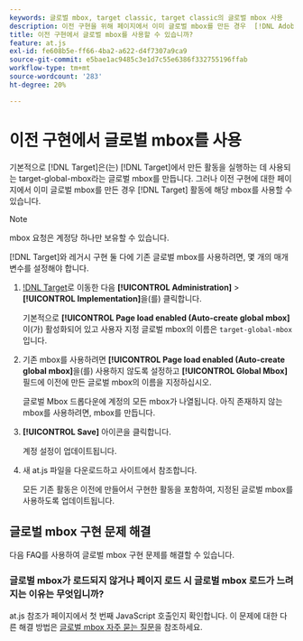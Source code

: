 ```yaml
---
keywords: 글로벌 mbox, target classic, target classic의 글로벌 mbox 사용
description: 이전 구현을 위해 페이지에서 이미 글로벌 mbox를 만든 경우  [!DNL Adobe Target] 활동을 위해 이전 글로벌 mbox를 사용하는 방법에 대해 알아봅니다.
title: 이전 구현에서 글로벌 mbox를 사용할 수 있습니까?
feature: at.js
exl-id: fe608b5e-ff66-4ba2-a622-d4f7307a9ca9
source-git-commit: e5bae1ac9485c3e1d7c55e6386f332755196ffab
workflow-type: tm+mt
source-wordcount: '283'
ht-degree: 20%

---
```


# 이전 구현에서 글로벌 mbox를 사용

기본적으로 [!DNL Target]은(는) [!DNL Target]에서 만든 활동을 실행하는 데 사용되는 target-global-mbox라는 글로벌 mbox를 만듭니다. 그러나 이전 구현에 대한 페이지에서 이미 글로벌 mbox를 만든 경우 [!DNL Target] 활동에 해당 mbox를 사용할 수 있습니다.

>[!NOTE]
>
>mbox 요청은 계정당 하나만 보유할 수 있습니다.

[!DNL Target]와 레거시 구현 둘 다에 기존 글로벌 mbox를 사용하려면, 몇 개의 매개 변수를 설정해야 합니다.

1. [!DNL Target](으)로 이동한 다음 **[!UICONTROL Administration]** > **[!UICONTROL Implementation]**&#x200B;을(를) 클릭합니다.

   기본적으로 **[!UICONTROL Page load enabled (Auto-create global mbox]**&#x200B;이(가) 활성화되어 있고 사용자 지정 글로벌 mbox의 이름은 `target-global-mbox`입니다.

1. 기존 mbox를 사용하려면 **[!UICONTROL Page load enabled (Auto-create global mbox]**&#x200B;을(를) 사용하지 않도록 설정하고 **[!UICONTROL Global Mbox]** 필드에 이전에 만든 글로벌 mbox의 이름을 지정하십시오.

   글로벌 Mbox 드롭다운에 계정의 모든 mbox가 나열됩니다. 아직 존재하지 않는 mbox를 사용하려면, mbox를 만듭니다.

1. **[!UICONTROL Save]** 아이콘을 클릭합니다.

   계정 설정이 업데이트됩니다.

1. 새 at.js 파일을 다운로드하고 사이트에서 참조합니다.

   모든 기존 활동은 이전에 만들어서 구현한 활동을 포함하여, 지정된 글로벌 mbox를 사용하도록 업데이트됩니다.

## 글로벌 mbox 구현 문제 해결

다음 FAQ를 사용하여 글로벌 mbox 구현 문제를 해결할 수 있습니다.

### 글로벌 mbox가 로드되지 않거나 페이지 로드 시 글로벌 mbox 로드가 느려지는 이유는 무엇입니까?

at.js 참조가 페이지에서 첫 번째 JavaScript 호출인지 확인합니다. 이 문제에 대한 다른 해결 방법은 [글로벌 mbox 자주 묻는 질문](/help/dev/implement/client-side/atjs/global-mbox/global-mbox-faq.md)을 참조하세요.
